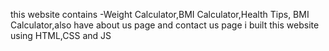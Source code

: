 this website contains -Weight Calculator,BMI Calculator,Health Tips, BMI Calculator,also have about us page and contact us page i built this website using HTML,CSS and JS
